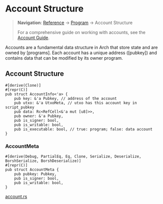 # Account Structure

> **Navigation**: [Reference](../SUMMARY.md#reference) → [Program](./program.md) → Account Structure
>
> For a comprehensive guide on working with accounts, see the [Account Guide](./accounts.md).

Accounts are a fundamental data structure in Arch that store state and are owned by [programs]. Each account has a unique address ([pubkey]) and contains data that can be modified by its owner program.

## Account Structure

```rust,ignore
#[derive(Clone)]
#[repr(C)]
pub struct AccountInfo<'a> {
    pub key: &'a Pubkey, // address of the account
    pub utxo: &'a UtxoMeta, // utxo has this account key in script_pubkey
    pub data: Rc<RefCell<&'a mut [u8]>>, 
    pub owner: &'a Pubkey, 
    pub is_signer: bool,
    pub is_writable: bool,
    pub is_executable: bool, // true: program; false: data account
}
```

### AccountMeta

```rust,ignore
#[derive(Debug, PartialEq, Eq, Clone, Serialize, Deserialize, BorshSerialize, BorshDeserialize)]
#[repr(C)]
pub struct AccountMeta {
    pub pubkey: Pubkey,
    pub is_signer: bool,
    pub is_writable: bool,
}
```
[account.rs]

<!-- Internal -->
[UTXO]: ./utxo.md
[program]: ./program.md

<!-- External -->
[eBPF]: https://ebpf.io
[account.rs]: https://github.com/Arch-Network/arch-examples/blob/main/program/src/account.rs
